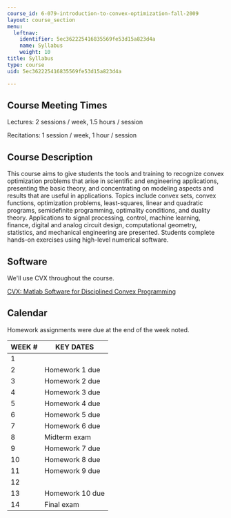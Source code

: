 ```yaml
---
course_id: 6-079-introduction-to-convex-optimization-fall-2009
layout: course_section
menu:
  leftnav:
    identifier: 5ec362225416835569fe53d15a823d4a
    name: Syllabus
    weight: 10
title: Syllabus
type: course
uid: 5ec362225416835569fe53d15a823d4a

---
```


Course Meeting Times
--------------------

Lectures: 2 sessions / week, 1.5 hours / session

Recitations: 1 session / week, 1 hour / session

Course Description
------------------

This course aims to give students the tools and training to recognize convex optimization problems that arise in scientific and engineering applications, presenting the basic theory, and concentrating on modeling aspects and results that are useful in applications. Topics include convex sets, convex functions, optimization problems, least-squares, linear and quadratic programs, semidefinite programming, optimality conditions, and duality theory. Applications to signal processing, control, machine learning, finance, digital and analog circuit design, computational geometry, statistics, and mechanical engineering are presented. Students complete hands-on exercises using high-level numerical software.

Software
--------

We'll use CVX throughout the course.

[CVX: Matlab Software for Disciplined Convex Programming](http://cvxr.com/cvx/)

Calendar
--------

Homework assignments were due at the end of the week noted.

| WEEK # | KEY DATES |
| --- | --- |
| 1 | &nbsp; |
| 2 | Homework 1 due |
| 3 | Homework 2 due |
| 4 | Homework 3 due |
| 5 | Homework 4 due |
| 6 | Homework 5 due |
| 7 | Homework 6 due |
| 8 | Midterm exam |
| 9 | Homework 7 due |
| 10 | Homework 8 due |
| 11 | Homework 9 due |
| 12 | &nbsp; |
| 13 | Homework 10 due |
| 14 | Final exam